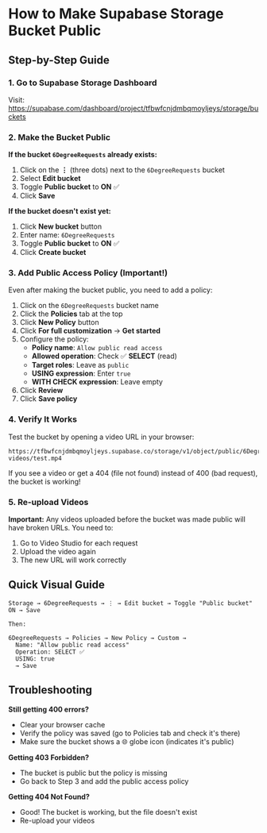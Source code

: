# How to Make Supabase Storage Bucket Public

## Step-by-Step Guide

### 1. Go to Supabase Storage Dashboard

Visit: https://supabase.com/dashboard/project/tfbwfcnjdmbqmoyljeys/storage/buckets

### 2. Make the Bucket Public

**If the bucket `6DegreeRequests` already exists:**

1. Click on the **⋮** (three dots) next to the `6DegreeRequests` bucket
2. Select **Edit bucket**
3. Toggle **Public bucket** to **ON** ✅
4. Click **Save**

**If the bucket doesn't exist yet:**

1. Click **New bucket** button
2. Enter name: `6DegreeRequests`
3. Toggle **Public bucket** to **ON** ✅
4. Click **Create bucket**

### 3. Add Public Access Policy (Important!)

Even after making the bucket public, you need to add a policy:

1. Click on the `6DegreeRequests` bucket name
2. Click the **Policies** tab at the top
3. Click **New Policy** button
4. Click **For full customization** → **Get started**
5. Configure the policy:
   - **Policy name**: `Allow public read access`
   - **Allowed operation**: Check ✅ **SELECT** (read)
   - **Target roles**: Leave as `public`
   - **USING expression**: Enter `true`
   - **WITH CHECK expression**: Leave empty
6. Click **Review**
7. Click **Save policy**

### 4. Verify It Works

Test the bucket by opening a video URL in your browser:

```
https://tfbwfcnjdmbqmoyljeys.supabase.co/storage/v1/object/public/6DegreeRequests/request-videos/test.mp4
```

If you see a video or get a 404 (file not found) instead of 400 (bad request), the bucket is working!

### 5. Re-upload Videos

**Important:** Any videos uploaded before the bucket was made public will have broken URLs. You need to:

1. Go to Video Studio for each request
2. Upload the video again
3. The new URL will work correctly

## Quick Visual Guide

```
Storage → 6DegreeRequests → ⋮ → Edit bucket → Toggle "Public bucket" ON → Save

Then:

6DegreeRequests → Policies → New Policy → Custom →
  Name: "Allow public read access"
  Operation: SELECT ✅
  USING: true
  → Save
```

## Troubleshooting

**Still getting 400 errors?**
- Clear your browser cache
- Verify the policy was saved (go to Policies tab and check it's there)
- Make sure the bucket shows a 🌐 globe icon (indicates it's public)

**Getting 403 Forbidden?**
- The bucket is public but the policy is missing
- Go back to Step 3 and add the public access policy

**Getting 404 Not Found?**
- Good! The bucket is working, but the file doesn't exist
- Re-upload your videos
